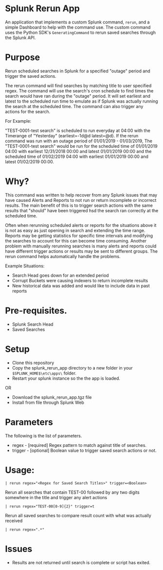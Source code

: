 Splunk Rerun App
===============================

An application that implements a custom Splunk command, `rerun`, and a simple Dashboard to help with the command use. The custom command uses the Python SDK's `GeneratingCommand` to rerun saved searches through the Splunk API.

# Purpose

Rerun scheduled searches in Splunk for a specified "outage" period and trigger the saved actions.
           
The rerun command will find searches by matching title to user specified regex. The command will use the search's cron schedule to find times the search would have ran during the "outage" period. It will set earliest and latest to the scheduled run time to emulate as if Splunk was actually running the search at the scheduled time. The command can also trigger any actions for the search.

For Example:

"TEST-0001-test search" is scheduled to run everyday at 04:00 with the Timerange of "Yesterday" (earliest=-1d@d latest=@d). If the rerun command was run with an outage period of 01/01/2019 - 01/03/2019, The "TEST-0001-test search" would be run for the scheduled time of 01/01/2019 04:00 with earliest 12/31/2018 00:00 and latest 01/01/2019 00:00 and the scheduled time of 01/02/2019 04:00 with earliest 01/01/2019 00:00 and latest 01/02/2019 00:00.

# Why?

This command was written to help recover from any Splunk issues that may have caused Alerts and Reports to not run or return incomplete or incorrect results. The main benefit of this is to trigger search actions with the same results that "should" have been triggered hsd the search ran correctly at the scheduled time.

Often when rerunning scheduled alerts or reports for the situations above it is not as easy as just opening in search and extending the time range. Reports may be getting statistics for specific time intervals and modifying the searches to account for this can become time consuming. Another problem with manually rerunning searches is many alerts and reports could have different trigger actions or results may be sent to different groups. The rerun command helps automatically handle the problems. 

Example Situations:

* Search Head goes down for an extended period  
* Corrupt Buckets were causing indexers to return incomplete results
* New historical data was added and would like to include data in past reports
          
# Pre-requisites.

* Splunk Search Head
* Saved Searches

# Setup

* Clone this repository
* Copy the splunk_rerun_app directory to a new folder in your `$SPLUNK_HOME$\etc\apps\` folder.
* Restart your splunk instance so the the app is loaded.

OR

* Download the splunk_rerun_app.tgz file
* Install from file through Splunk Web

# Parameters

The following is the list of parameters.

* regex - [required] Regex pattern to match against title of searches.
* trigger - [optional] Boolean value to trigger saved search actions or not.

# Usage:

```                  
| rerun regex="<Regex for Saved Search Titles>" trigger=<Boolean>
```

Rerun all searches that contain TEST-00 followed by any two digits somewhere in the title and trigger any alert actions

```
| rerun regex="TEST-00[0-9]{2}" trigger=t 
```

Rerun all saved searches to compare result count with what was actually received

```
| rerun regex=".*" 
```

# Issues

* Results are not returned until search is complete or script has exited.
